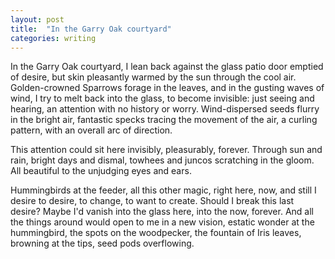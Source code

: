 ```yaml
---
layout: post
title:  "In the Garry Oak courtyard"
categories: writing
---
```


In the Garry Oak courtyard, I lean back against the glass patio door emptied of desire, but skin pleasantly warmed by the sun through the cool air. Golden-crowned Sparrows forage in the leaves, and in the gusting waves of wind, I try to melt back into the glass, to become invisible: just seeing and hearing, an attention with no history or worry. Wind-dispersed seeds flurry in the bright air, fantastic specks tracing the movement of the air, a curling pattern, with an overall arc of direction.

This attention could sit here invisibly, pleasurably, forever. Through sun and rain, bright days and dismal, towhees and juncos scratching in the gloom. All beautiful to the unjudging eyes and ears.

Hummingbirds at the feeder, all this other magic, right here, now, and still I desire to desire, to change, to want to create. Should I break this last desire? Maybe I'd vanish into the glass here, into the now, forever. And all the things around would open to me in a new vision, estatic wonder at the hummingbird, the spots on the woodpecker, the fountain of Iris leaves, browning at the tips, seed pods overflowing.
